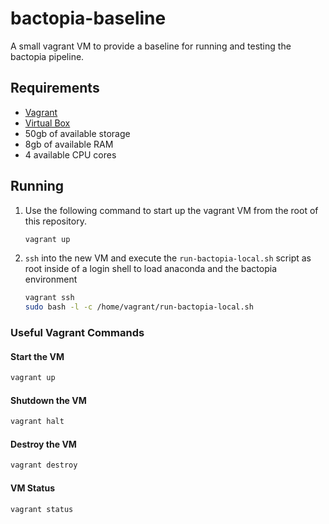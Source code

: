 # bactopia-baseline

A small vagrant VM to provide a baseline for running and testing the bactopia pipeline.

## Requirements

-   [Vagrant](https://www.vagrantup.com/)
-   [Virtual Box](https://www.virtualbox.org/)
-   50gb of available storage
-   8gb of available RAM
-   4 available CPU cores

## Running

1. Use the following command to start up the vagrant VM from the root of this repository.

    ```sh
    vagrant up
    ```

2. `ssh` into the new VM and execute the `run-bactopia-local.sh` script as root inside of a login shell to load anaconda and the bactopia environment

    ```sh
    vagrant ssh
    sudo bash -l -c /home/vagrant/run-bactopia-local.sh
    ```

### Useful Vagrant Commands

#### Start the VM

```sh
vagrant up
```

#### Shutdown the VM

```sh
vagrant halt
```

#### Destroy the VM

```sh
vagrant destroy
```

#### VM Status

```sh
vagrant status
```
